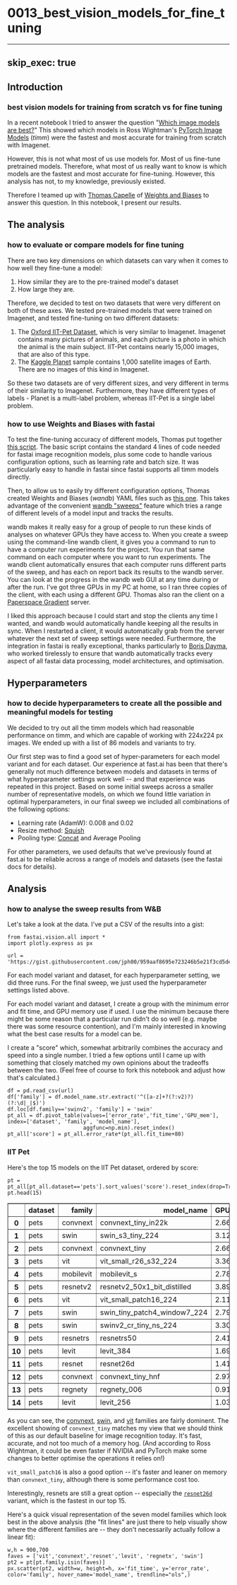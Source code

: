 # 0013_best_vision_models_for_fine_tuning
---
skip_exec: true
---
## Introduction

### best vision models for training from scratch vs for fine tuning

In a recent notebook I tried to answer the question "[Which image models are best?](https://www.kaggle.com/code/jhoward/which-image-models-are-best)" This showed which models in Ross Wightman's [PyTorch Image Models](https://timm.fast.ai/) (*timm*) were the fastest and most accurate for training from scratch with Imagenet.

However, this is not what most of us use models for. Most of us fine-tune pretrained models. Therefore, what most of us really want to know is which models are the fastest and most accurate for fine-tuning. However, this analysis has not, to my knowledge, previously existed.

Therefore I teamed up with [Thomas Capelle](https://tcapelle.github.io/about/) of [Weights and Biases](https://wandb.ai/) to answer this question. In this notebook, I present our results.

## The analysis

### how to evaluate or compare models for fine tuning

There are two key dimensions on which datasets can vary when it comes to how well they fine-tune a model:

1. How similar they are to the pre-trained model's dataset
2. How large they are.

Therefore, we decided to test on two datasets that were very different on both of these axes. We tested pre-trained models that were trained on Imagenet, and tested fine-tuning on two different datasets:

1. The [Oxford IIT-Pet Dataset](https://www.robots.ox.ac.uk/~vgg/data/pets/), which is very similar to Imagenet. Imagenet contains many pictures of animals, and each picture is a photo in which the animal is the main subject. IIT-Pet contains nearly 15,000 images, that are also of this type.
2. The [Kaggle Planet](https://www.kaggle.com/c/planet-understanding-the-amazon-from-space/data) sample contains 1,000 satellite images of Earth. There are no images of this kind in Imagenet.

So these two datasets are of very different sizes, and very different in terms of their similarity to Imagenet. Furthermore, they have different types of labels - Planet is a multi-label problem, whereas IIT-Pet is a single label problem.

### how to use Weights and Biases with fastai

To test the fine-tuning accuracy of different models, Thomas put together [this script](https://github.com/tcapelle/fastai_timm/blob/main/fine_tune.py). The basic script contains the standard 4 lines of code needed for fastai image recognition models, plus some code to handle various configuration options, such as learning rate and batch size. It was particularly easy to handle in fastai since fastai supports all timm models directly.

Then, to allow us to easily try different configuration options, Thomas created Weights and Biases (*wandb*) YAML files such as [this one](https://github.com/tcapelle/fastai_timm/blob/main/sweep_planets_lr.yaml). This takes advantage of the convenient [wandb "sweeps"](https://wandb.ai/site/sweeps) feature which tries a range of different levels of a model input and tracks the results.

wandb makes it really easy for a group of people to run these kinds of analyses on whatever GPUs they have access to. When you create a sweep using the command-line wandb client, it gives you a command to run to have a computer run experiments for the project. You run that same command on each computer where you want to run experiments. The wandb client automatically ensures that each computer runs different parts of the sweep, and has each on report back its results to the wandb server. You can look at the progress in the wandb web GUI at any time during or after the run. I've got three GPUs in my PC at home, so I ran three copies of the client, with each using a different GPU. Thomas also ran the client on a [Paperspace Gradient](https://gradient.run/notebooks) server.

I liked this approach because I could start and stop the clients any time I wanted, and wandb would automatically handle keeping all the results in sync. When I restarted a client, it would automatically grab from the server whatever the next set of sweep settings were needed. Furthermore, the integration in fastai is really exceptional, thanks particularly to [Boris Dayma](https://github.com/borisdayma), who worked tirelessly to ensure that wandb automatically tracks every aspect of all fastai data processing, model architectures, and optimisation.

## Hyperparameters

### how to decide hyperparameters to create all the possible and meaningful models for testing

We decided to try out all the timm models which had reasonable performance on timm, and which are capable of working with 224x224 px images. We ended up with a list of 86 models and variants to try.

Our first step was to find a good set of hyper-parameters for each model variant and for each dataset. Our experience at fast.ai has been that there's generally not much difference between models and datasets in terms of what hyperparameter settings work well -- and that experience was repeated in this project. Based on some initial sweeps across a smaller number of representative models, on which we found little variation in optimal hyperparameters, in our final sweep we included all combinations of the following options:

- Learning rate (AdamW): 0.008 and 0.02
- Resize method: [Squish](https://docs.fast.ai/vision.augment.html#Resize)
- Pooling type: [Concat](https://docs.fast.ai/layers.html#AdaptiveConcatPool2d) and Average Pooling

For other parameters, we used defaults that we've previously found at fast.ai to be reliable across a range of models and datasets (see the fastai docs for details).

## Analysis

### how to analyse the sweep results from W&B

Let's take a look at the data. I've put a CSV of the results into a gist:


```
from fastai.vision.all import *
import plotly.express as px

url = 'https://gist.githubusercontent.com/jph00/959aaf8695e723246b5e21f3cd5deb02/raw/sweep.csv'
```

For each model variant and dataset, for each hyperparameter setting, we did three runs. For the final sweep, we just used the hyperparameter settings listed above.

For each model variant and dataset, I create a group with the minimum error and fit time, and GPU memory use if used. I use the minimum because there might be some reason that a particular run didn't do so well (e.g. maybe there was some resource contention), and I'm mainly interested in knowing what the best case results for a model can be.

I create a "score" which, somewhat arbitrarily combines the accuracy and speed into a single number. I tried a few options until I came up with something that closely matched my own opinions about the tradeoffs between the two. (Feel free of course to fork this notebook and adjust how that's calculated.)


```
df = pd.read_csv(url)
df['family'] = df.model_name.str.extract('^([a-z]+?(?:v2)?)(?:\d|_|$)')
df.loc[df.family=='swinv2', 'family'] = 'swin'
pt_all = df.pivot_table(values=['error_rate','fit_time','GPU_mem'], index=['dataset', 'family', 'model_name'],
                        aggfunc=np.min).reset_index()
pt_all['score'] = pt_all.error_rate*(pt_all.fit_time+80)
```

### IIT Pet

Here's the top 15 models on the IIT Pet dataset, ordered by score:


```
pt = pt_all[pt_all.dataset=='pets'].sort_values('score').reset_index(drop=True)
pt.head(15)
```




<div>
<style scoped>
    .dataframe tbody tr th:only-of-type {
        vertical-align: middle;
    }

    .dataframe tbody tr th {
        vertical-align: top;
    }

    .dataframe thead th {
        text-align: right;
    }
</style>
<table border="1" class="dataframe">
  <thead>
    <tr style="text-align: right;">
      <th></th>
      <th>dataset</th>
      <th>family</th>
      <th>model_name</th>
      <th>GPU_mem</th>
      <th>error_rate</th>
      <th>fit_time</th>
      <th>score</th>
    </tr>
  </thead>
  <tbody>
    <tr>
      <th>0</th>
      <td>pets</td>
      <td>convnext</td>
      <td>convnext_tiny_in22k</td>
      <td>2.660156</td>
      <td>0.044655</td>
      <td>94.557838</td>
      <td>7.794874</td>
    </tr>
    <tr>
      <th>1</th>
      <td>pets</td>
      <td>swin</td>
      <td>swin_s3_tiny_224</td>
      <td>3.126953</td>
      <td>0.041949</td>
      <td>112.282200</td>
      <td>8.065961</td>
    </tr>
    <tr>
      <th>2</th>
      <td>pets</td>
      <td>convnext</td>
      <td>convnext_tiny</td>
      <td>2.660156</td>
      <td>0.047361</td>
      <td>92.761599</td>
      <td>8.182216</td>
    </tr>
    <tr>
      <th>3</th>
      <td>pets</td>
      <td>vit</td>
      <td>vit_small_r26_s32_224</td>
      <td>3.367188</td>
      <td>0.045332</td>
      <td>103.240067</td>
      <td>8.306554</td>
    </tr>
    <tr>
      <th>4</th>
      <td>pets</td>
      <td>mobilevit</td>
      <td>mobilevit_s</td>
      <td>2.781250</td>
      <td>0.046685</td>
      <td>100.770686</td>
      <td>8.439222</td>
    </tr>
    <tr>
      <th>5</th>
      <td>pets</td>
      <td>resnetv2</td>
      <td>resnetv2_50x1_bit_distilled</td>
      <td>3.892578</td>
      <td>0.047361</td>
      <td>105.952172</td>
      <td>8.806939</td>
    </tr>
    <tr>
      <th>6</th>
      <td>pets</td>
      <td>vit</td>
      <td>vit_small_patch16_224</td>
      <td>2.111328</td>
      <td>0.054804</td>
      <td>80.739517</td>
      <td>8.809135</td>
    </tr>
    <tr>
      <th>7</th>
      <td>pets</td>
      <td>swin</td>
      <td>swin_tiny_patch4_window7_224</td>
      <td>2.796875</td>
      <td>0.048038</td>
      <td>105.797015</td>
      <td>8.925296</td>
    </tr>
    <tr>
      <th>8</th>
      <td>pets</td>
      <td>swin</td>
      <td>swinv2_cr_tiny_ns_224</td>
      <td>3.302734</td>
      <td>0.042625</td>
      <td>129.435368</td>
      <td>8.927222</td>
    </tr>
    <tr>
      <th>9</th>
      <td>pets</td>
      <td>resnetrs</td>
      <td>resnetrs50</td>
      <td>2.419922</td>
      <td>0.047361</td>
      <td>109.549398</td>
      <td>8.977309</td>
    </tr>
    <tr>
      <th>10</th>
      <td>pets</td>
      <td>levit</td>
      <td>levit_384</td>
      <td>1.699219</td>
      <td>0.054127</td>
      <td>86.199098</td>
      <td>8.995895</td>
    </tr>
    <tr>
      <th>11</th>
      <td>pets</td>
      <td>resnet</td>
      <td>resnet26d</td>
      <td>1.412109</td>
      <td>0.060216</td>
      <td>69.395598</td>
      <td>8.996078</td>
    </tr>
    <tr>
      <th>12</th>
      <td>pets</td>
      <td>convnext</td>
      <td>convnext_tiny_hnf</td>
      <td>2.970703</td>
      <td>0.049391</td>
      <td>103.014163</td>
      <td>9.039269</td>
    </tr>
    <tr>
      <th>13</th>
      <td>pets</td>
      <td>regnety</td>
      <td>regnety_006</td>
      <td>0.914062</td>
      <td>0.052097</td>
      <td>93.912189</td>
      <td>9.060380</td>
    </tr>
    <tr>
      <th>14</th>
      <td>pets</td>
      <td>levit</td>
      <td>levit_256</td>
      <td>1.031250</td>
      <td>0.056157</td>
      <td>82.682410</td>
      <td>9.135755</td>
    </tr>
  </tbody>
</table>
</div>



As you can see, the [convnext](https://arxiv.org/abs/2201.03545), [swin](https://arxiv.org/abs/2103.14030), and [vit](https://arxiv.org/abs/2010.11929) families are fairly dominent. The excellent showing of `convnext_tiny` matches my view that we should think of this as our default baseline for image recognition today. It's fast, accurate, and not too much of a memory hog. (And according to Ross Wightman, it could be even faster if NVIDIA and PyTorch make some changes to better optimise the operations it relies on!)

`vit_small_patch16` is also a good option -- it's faster and leaner on memory than `convnext_tiny`, although there is some performance cost too.

Interestingly, resnets are still a great option -- especially the [`resnet26d`](https://arxiv.org/abs/1812.01187) variant, which is the fastest in our top 15.

Here's a quick visual representation of the seven model families which look best in the above analysis (the "fit lines" are just there to help visually show where the different families are -- they don't necessarily actually follow a linear fit):


```
w,h = 900,700
faves = ['vit','convnext','resnet','levit', 'regnetx', 'swin']
pt2 = pt[pt.family.isin(faves)]
px.scatter(pt2, width=w, height=h, x='fit_time', y='error_rate', color='family', hover_name='model_name', trendline="ols",)
```


<script type="text/javascript">
window.PlotlyConfig = {MathJaxConfig: 'local'};
if (window.MathJax && window.MathJax.Hub && window.MathJax.Hub.Config) {window.MathJax.Hub.Config({SVG: {font: "STIX-Web"}});}
if (typeof require !== 'undefined') {
require.undef("plotly");
requirejs.config({
    paths: {
        'plotly': ['https://cdn.plot.ly/plotly-2.12.1.min']
    }
});
require(['plotly'], function(Plotly) {
    window._Plotly = Plotly;
});
}
</script>




<div>                            <div id="e9abb41c-7f0b-4782-b53f-bc1deb85b090" class="plotly-graph-div" style="height:700px; width:900px;"></div>            <script type="text/javascript">                require(["plotly"], function(Plotly) {                    window.PLOTLYENV=window.PLOTLYENV || {};                                    if (document.getElementById("e9abb41c-7f0b-4782-b53f-bc1deb85b090")) {                    Plotly.newPlot(                        "e9abb41c-7f0b-4782-b53f-bc1deb85b090",                        [{"hovertemplate":"<b>%{hovertext}</b><br><br>family=convnext<br>fit_time=%{x}<br>error_rate=%{y}<extra></extra>","hovertext":["convnext_tiny_in22k","convnext_tiny","convnext_tiny_hnf","convnext_small","convnext_small_in22k","convnext_base_in22k","convnext_base","convnext_large_in22k"],"legendgroup":"convnext","marker":{"color":"#636efa","symbol":"circle"},"mode":"markers","name":"convnext","orientation":"v","showlegend":true,"x":[94.55783775995953,92.76159947301494,103.01416272699134,140.69350739900256,141.08317097002873,178.8063996139681,177.59854573803025,286.3457520679804],"xaxis":"x","y":[0.0446549654006958,0.0473613142967224,0.0493910908699035,0.0453315377235411,0.0480378866195679,0.0412719845771789,0.0419485569000244,0.0392422080039978],"yaxis":"y","type":"scatter"},{"hovertemplate":"<b>OLS trendline</b><br>error_rate = -4.58499e-05 * fit_time + 0.0516176<br>R<sup>2</sup>=0.676602<br><br>family=convnext<br>fit_time=%{x}<br>error_rate=%{y} <b>(trend)</b><extra></extra>","legendgroup":"convnext","marker":{"color":"#636efa","symbol":"circle"},"mode":"lines","name":"convnext","showlegend":false,"x":[92.76159947301494,94.55783775995953,103.01416272699134,140.69350739900256,141.08317097002873,177.59854573803025,178.8063996139681,286.3457520679804],"xaxis":"x","y":[0.047364491670095224,0.04728213426653234,0.0468944123406439,0.04516681694436925,0.04514895089608044,0.043474723440917115,0.04341934342267087,0.03848867141032261],"yaxis":"y","type":"scatter"},{"hovertemplate":"<b>%{hovertext}</b><br><br>family=swin<br>fit_time=%{x}<br>error_rate=%{y}<extra></extra>","hovertext":["swin_s3_tiny_224","swin_tiny_patch4_window7_224","swinv2_cr_tiny_ns_224","swin_small_patch4_window7_224","swin_s3_small_224","swin_base_patch4_window7_224","swinv2_cr_small_ns_224","swinv2_cr_small_224","swin_base_patch4_window7_224_in22k","swin_s3_base_224","swin_large_patch4_window7_224","swin_large_patch4_window7_224_in22k"],"legendgroup":"swin","marker":{"color":"#EF553B","symbol":"circle"},"mode":"markers","name":"swin","orientation":"v","showlegend":true,"x":[112.28219997999258,105.7970150890178,129.43536768300692,162.27144744596444,197.57776981400093,201.50697606999893,201.5679091179627,200.8026947770268,201.5516522770049,248.17078953096643,321.7958480840316,321.60895527602406],"xaxis":"x","y":[0.0419485569000244,0.0480378866195679,0.0426251888275146,0.0392422080039978,0.0378890633583067,0.0405954122543336,0.0412719845771789,0.0433017611503599,0.0453315377235411,0.0405954122543336,0.0372124314308167,0.0446549654006958],"yaxis":"y","type":"scatter"},{"hovertemplate":"<b>OLS trendline</b><br>error_rate = -1.49081e-05 * fit_time + 0.0448793<br>R<sup>2</sup>=0.112560<br><br>family=swin<br>fit_time=%{x}<br>error_rate=%{y} <b>(trend)</b><extra></extra>","legendgroup":"swin","marker":{"color":"#EF553B","symbol":"circle"},"mode":"lines","name":"swin","showlegend":false,"x":[105.7970150890178,112.28219997999258,129.43536768300692,162.27144744596444,197.57776981400093,200.8026947770268,201.50697606999893,201.5516522770049,201.5679091179627,248.17078953096643,321.60895527602406,321.7958480840316],"xaxis":"x","y":[0.043302018321227195,0.043205336346500756,0.04294961470490975,0.04246009018292185,0.041933738964837,0.04188566136658628,0.04187516185002474,0.04187449581135518,0.041874253452268584,0.04117949168648768,0.04008466601784702,0.04008187979570469],"yaxis":"y","type":"scatter"},{"hovertemplate":"<b>%{hovertext}</b><br><br>family=vit<br>fit_time=%{x}<br>error_rate=%{y}<extra></extra>","hovertext":["vit_small_r26_s32_224","vit_small_patch16_224","vit_base_patch32_224","vit_tiny_patch16_224","vit_small_patch32_224","vit_base_patch16_224_miil","vit_base_patch16_224_sam","vit_base_patch32_224_sam","vit_tiny_r_s16_p8_224","vit_base_patch16_224"],"legendgroup":"vit","marker":{"color":"#00cc96","symbol":"circle"},"mode":"markers","name":"vit","orientation":"v","showlegend":true,"x":[103.24006690399256,80.73951682000188,72.87590981600806,65.67020213900832,68.4788694360177,147.4005719649722,150.23862834600732,72.32148186000995,68.8997921749833,150.4993650689721],"xaxis":"x","y":[0.0453315377235411,0.0548037886619567,0.0608931183815002,0.0642760396003724,0.065629243850708,0.0446549654006958,0.0460081100463868,0.0771312713623048,0.0791610479354858,0.0541272163391112],"yaxis":"y","type":"scatter"},{"hovertemplate":"<b>OLS trendline</b><br>error_rate = -0.000252624 * fit_time + 0.083968<br>R<sup>2</sup>=0.555792<br><br>family=vit<br>fit_time=%{x}<br>error_rate=%{y} <b>(trend)</b><extra></extra>","legendgroup":"vit","marker":{"color":"#00cc96","symbol":"circle"},"mode":"lines","name":"vit","showlegend":false,"x":[65.67020213900832,68.4788694360177,68.8997921749833,72.32148186000995,72.87590981600806,80.73951682000188,103.24006690399256,147.4005719649722,150.23862834600732,150.4993650689721],"xaxis":"x","y":[0.0673781154752632,0.06666857931917934,0.06656224422476216,0.06569784403431927,0.06555778234700473,0.06357124820232019,0.05788707413394033,0.04673108031258135,0.046014119774929516,0.045948251477762624],"yaxis":"y","type":"scatter"},{"hovertemplate":"<b>%{hovertext}</b><br><br>family=levit<br>fit_time=%{x}<br>error_rate=%{y}<extra></extra>","hovertext":["levit_384","levit_256","levit_192","levit_128","levit_128s"],"legendgroup":"levit","marker":{"color":"#ab63fa","symbol":"circle"},"mode":"markers","name":"levit","orientation":"v","showlegend":true,"x":[86.19909829896642,82.68240976100788,82.3857870750362,82.81964537699241,71.38045354594942],"xaxis":"x","y":[0.0541272163391112,0.0561569929122923,0.0608931183815002,0.07780784368515,0.0926928520202635],"yaxis":"y","type":"scatter"},{"hovertemplate":"<b>OLS trendline</b><br>error_rate = -0.0025218 * fit_time + 0.272838<br>R<sup>2</sup>=0.745347<br><br>family=levit<br>fit_time=%{x}<br>error_rate=%{y} <b>(trend)</b><extra></extra>","legendgroup":"levit","marker":{"color":"#ab63fa","symbol":"circle"},"mode":"lines","name":"levit","showlegend":false,"x":[71.38045354594942,82.3857870750362,82.68240976100788,82.81964537699241,86.19909829896642],"xaxis":"x","y":[0.09282995574023578,0.06507665584038097,0.0643286314084894,0.0639825500110203,0.05546023033819089],"yaxis":"y","type":"scatter"},{"hovertemplate":"<b>%{hovertext}</b><br><br>family=resnet<br>fit_time=%{x}<br>error_rate=%{y}<extra></extra>","hovertext":["resnet26d","resnet50_gn","resnet50d","resnet26","resnet34","resnet18","resnet34d","resnet18d","resnet50","resnet101","resnet152"],"legendgroup":"resnet","marker":{"color":"#FFA15A","symbol":"circle"},"mode":"markers","name":"resnet","orientation":"v","showlegend":true,"x":[69.39559792500222,111.03789425600552,92.989515033958,64.3980961269699,66.93234487896552,53.40542413300136,71.63126915198518,53.41355074098101,86.83967336296337,129.06840408500284,178.05023195099784],"xaxis":"x","y":[0.06021648645401,0.0493910908699035,0.0554803609848022,0.0676590204238891,0.0703653693199157,0.0784844160079956,0.0703653693199157,0.0859269499778747,0.0723951458930968,0.0629228949546814,0.0527740120887756],"yaxis":"y","type":"scatter"},{"hovertemplate":"<b>OLS trendline</b><br>error_rate = -0.000207342 * fit_time + 0.0844171<br>R<sup>2</sup>=0.497991<br><br>family=resnet<br>fit_time=%{x}<br>error_rate=%{y} <b>(trend)</b><extra></extra>","legendgroup":"resnet","marker":{"color":"#FFA15A","symbol":"circle"},"mode":"lines","name":"resnet","showlegend":false,"x":[53.40542413300136,53.41355074098101,64.3980961269699,66.93234487896552,69.39559792500222,71.63126915198518,86.83967336296337,92.989515033958,111.03789425600552,129.06840408500284,178.05023195099784],"xaxis":"x","y":[0.07334389821553083,0.0733422132262461,0.0710646527336547,0.07053919586374122,0.07002845940412729,0.06956491027377415,0.06641156533603405,0.06513644325010637,0.061394251468198394,0.057655764766674514,0.04749976175677307],"yaxis":"y","type":"scatter"},{"hovertemplate":"<b>%{hovertext}</b><br><br>family=regnetx<br>fit_time=%{x}<br>error_rate=%{y}<extra></extra>","hovertext":["regnetx_032","regnetx_016","regnetx_080","regnetx_040","regnetx_006","regnetx_064","regnetx_008","regnetx_120","regnetx_004","regnetx_002","regnetx_160"],"legendgroup":"regnetx","marker":{"color":"#19d3f3","symbol":"circle"},"mode":"markers","name":"regnetx","orientation":"v","showlegend":true,"x":[123.79527464497367,88.65808749297867,130.6214182979893,127.91163991601206,78.59255497000413,150.43287114502164,81.93718523101415,194.2259087840212,90.86267638701248,69.06612294499064,217.3980512759881],"xaxis":"x","y":[0.0473613142967224,0.0595399141311645,0.0514208674430848,0.0541272163391112,0.0710419416427612,0.0493910908699035,0.0703653693199157,0.0439783334732055,0.0764546394348144,0.0926928520202635,0.0487144589424132],"yaxis":"y","type":"scatter"},{"hovertemplate":"<b>OLS trendline</b><br>error_rate = -0.000245533 * fit_time + 0.0906744<br>R<sup>2</sup>=0.610272<br><br>family=regnetx<br>fit_time=%{x}<br>error_rate=%{y} <b>(trend)</b><extra></extra>","legendgroup":"regnetx","marker":{"color":"#19d3f3","symbol":"circle"},"mode":"lines","name":"regnetx","showlegend":false,"x":[69.06612294499064,78.59255497000413,81.93718523101415,88.65808749297867,90.86267638701248,123.79527464497367,127.91163991601206,130.6214182979893,150.43287114502164,194.2259087840212,217.3980512759881],"xaxis":"x","y":[0.07371631286388115,0.0713772558303137,0.07055603746480638,0.06890583163050346,0.06836453147267157,0.06027847938237425,0.059267774313081376,0.05860243327384125,0.053738060337009695,0.04298540788099835,0.037295873463878956],"yaxis":"y","type":"scatter"}],                        {"template":{"data":{"histogram2dcontour":[{"type":"histogram2dcontour","colorbar":{"outlinewidth":0,"ticks":""},"colorscale":[[0.0,"#0d0887"],[0.1111111111111111,"#46039f"],[0.2222222222222222,"#7201a8"],[0.3333333333333333,"#9c179e"],[0.4444444444444444,"#bd3786"],[0.5555555555555556,"#d8576b"],[0.6666666666666666,"#ed7953"],[0.7777777777777778,"#fb9f3a"],[0.8888888888888888,"#fdca26"],[1.0,"#f0f921"]]}],"choropleth":[{"type":"choropleth","colorbar":{"outlinewidth":0,"ticks":""}}],"histogram2d":[{"type":"histogram2d","colorbar":{"outlinewidth":0,"ticks":""},"colorscale":[[0.0,"#0d0887"],[0.1111111111111111,"#46039f"],[0.2222222222222222,"#7201a8"],[0.3333333333333333,"#9c179e"],[0.4444444444444444,"#bd3786"],[0.5555555555555556,"#d8576b"],[0.6666666666666666,"#ed7953"],[0.7777777777777778,"#fb9f3a"],[0.8888888888888888,"#fdca26"],[1.0,"#f0f921"]]}],"heatmap":[{"type":"heatmap","colorbar":{"outlinewidth":0,"ticks":""},"colorscale":[[0.0,"#0d0887"],[0.1111111111111111,"#46039f"],[0.2222222222222222,"#7201a8"],[0.3333333333333333,"#9c179e"],[0.4444444444444444,"#bd3786"],[0.5555555555555556,"#d8576b"],[0.6666666666666666,"#ed7953"],[0.7777777777777778,"#fb9f3a"],[0.8888888888888888,"#fdca26"],[1.0,"#f0f921"]]}],"heatmapgl":[{"type":"heatmapgl","colorbar":{"outlinewidth":0,"ticks":""},"colorscale":[[0.0,"#0d0887"],[0.1111111111111111,"#46039f"],[0.2222222222222222,"#7201a8"],[0.3333333333333333,"#9c179e"],[0.4444444444444444,"#bd3786"],[0.5555555555555556,"#d8576b"],[0.6666666666666666,"#ed7953"],[0.7777777777777778,"#fb9f3a"],[0.8888888888888888,"#fdca26"],[1.0,"#f0f921"]]}],"contourcarpet":[{"type":"contourcarpet","colorbar":{"outlinewidth":0,"ticks":""}}],"contour":[{"type":"contour","colorbar":{"outlinewidth":0,"ticks":""},"colorscale":[[0.0,"#0d0887"],[0.1111111111111111,"#46039f"],[0.2222222222222222,"#7201a8"],[0.3333333333333333,"#9c179e"],[0.4444444444444444,"#bd3786"],[0.5555555555555556,"#d8576b"],[0.6666666666666666,"#ed7953"],[0.7777777777777778,"#fb9f3a"],[0.8888888888888888,"#fdca26"],[1.0,"#f0f921"]]}],"surface":[{"type":"surface","colorbar":{"outlinewidth":0,"ticks":""},"colorscale":[[0.0,"#0d0887"],[0.1111111111111111,"#46039f"],[0.2222222222222222,"#7201a8"],[0.3333333333333333,"#9c179e"],[0.4444444444444444,"#bd3786"],[0.5555555555555556,"#d8576b"],[0.6666666666666666,"#ed7953"],[0.7777777777777778,"#fb9f3a"],[0.8888888888888888,"#fdca26"],[1.0,"#f0f921"]]}],"mesh3d":[{"type":"mesh3d","colorbar":{"outlinewidth":0,"ticks":""}}],"scatter":[{"fillpattern":{"fillmode":"overlay","size":10,"solidity":0.2},"type":"scatter"}],"parcoords":[{"type":"parcoords","line":{"colorbar":{"outlinewidth":0,"ticks":""}}}],"scatterpolargl":[{"type":"scatterpolargl","marker":{"colorbar":{"outlinewidth":0,"ticks":""}}}],"bar":[{"error_x":{"color":"#2a3f5f"},"error_y":{"color":"#2a3f5f"},"marker":{"line":{"color":"#E5ECF6","width":0.5},"pattern":{"fillmode":"overlay","size":10,"solidity":0.2}},"type":"bar"}],"scattergeo":[{"type":"scattergeo","marker":{"colorbar":{"outlinewidth":0,"ticks":""}}}],"scatterpolar":[{"type":"scatterpolar","marker":{"colorbar":{"outlinewidth":0,"ticks":""}}}],"histogram":[{"marker":{"pattern":{"fillmode":"overlay","size":10,"solidity":0.2}},"type":"histogram"}],"scattergl":[{"type":"scattergl","marker":{"colorbar":{"outlinewidth":0,"ticks":""}}}],"scatter3d":[{"type":"scatter3d","line":{"colorbar":{"outlinewidth":0,"ticks":""}},"marker":{"colorbar":{"outlinewidth":0,"ticks":""}}}],"scattermapbox":[{"type":"scattermapbox","marker":{"colorbar":{"outlinewidth":0,"ticks":""}}}],"scatterternary":[{"type":"scatterternary","marker":{"colorbar":{"outlinewidth":0,"ticks":""}}}],"scattercarpet":[{"type":"scattercarpet","marker":{"colorbar":{"outlinewidth":0,"ticks":""}}}],"carpet":[{"aaxis":{"endlinecolor":"#2a3f5f","gridcolor":"white","linecolor":"white","minorgridcolor":"white","startlinecolor":"#2a3f5f"},"baxis":{"endlinecolor":"#2a3f5f","gridcolor":"white","linecolor":"white","minorgridcolor":"white","startlinecolor":"#2a3f5f"},"type":"carpet"}],"table":[{"cells":{"fill":{"color":"#EBF0F8"},"line":{"color":"white"}},"header":{"fill":{"color":"#C8D4E3"},"line":{"color":"white"}},"type":"table"}],"barpolar":[{"marker":{"line":{"color":"#E5ECF6","width":0.5},"pattern":{"fillmode":"overlay","size":10,"solidity":0.2}},"type":"barpolar"}],"pie":[{"automargin":true,"type":"pie"}]},"layout":{"autotypenumbers":"strict","colorway":["#636efa","#EF553B","#00cc96","#ab63fa","#FFA15A","#19d3f3","#FF6692","#B6E880","#FF97FF","#FECB52"],"font":{"color":"#2a3f5f"},"hovermode":"closest","hoverlabel":{"align":"left"},"paper_bgcolor":"white","plot_bgcolor":"#E5ECF6","polar":{"bgcolor":"#E5ECF6","angularaxis":{"gridcolor":"white","linecolor":"white","ticks":""},"radialaxis":{"gridcolor":"white","linecolor":"white","ticks":""}},"ternary":{"bgcolor":"#E5ECF6","aaxis":{"gridcolor":"white","linecolor":"white","ticks":""},"baxis":{"gridcolor":"white","linecolor":"white","ticks":""},"caxis":{"gridcolor":"white","linecolor":"white","ticks":""}},"coloraxis":{"colorbar":{"outlinewidth":0,"ticks":""}},"colorscale":{"sequential":[[0.0,"#0d0887"],[0.1111111111111111,"#46039f"],[0.2222222222222222,"#7201a8"],[0.3333333333333333,"#9c179e"],[0.4444444444444444,"#bd3786"],[0.5555555555555556,"#d8576b"],[0.6666666666666666,"#ed7953"],[0.7777777777777778,"#fb9f3a"],[0.8888888888888888,"#fdca26"],[1.0,"#f0f921"]],"sequentialminus":[[0.0,"#0d0887"],[0.1111111111111111,"#46039f"],[0.2222222222222222,"#7201a8"],[0.3333333333333333,"#9c179e"],[0.4444444444444444,"#bd3786"],[0.5555555555555556,"#d8576b"],[0.6666666666666666,"#ed7953"],[0.7777777777777778,"#fb9f3a"],[0.8888888888888888,"#fdca26"],[1.0,"#f0f921"]],"diverging":[[0,"#8e0152"],[0.1,"#c51b7d"],[0.2,"#de77ae"],[0.3,"#f1b6da"],[0.4,"#fde0ef"],[0.5,"#f7f7f7"],[0.6,"#e6f5d0"],[0.7,"#b8e186"],[0.8,"#7fbc41"],[0.9,"#4d9221"],[1,"#276419"]]},"xaxis":{"gridcolor":"white","linecolor":"white","ticks":"","title":{"standoff":15},"zerolinecolor":"white","automargin":true,"zerolinewidth":2},"yaxis":{"gridcolor":"white","linecolor":"white","ticks":"","title":{"standoff":15},"zerolinecolor":"white","automargin":true,"zerolinewidth":2},"scene":{"xaxis":{"backgroundcolor":"#E5ECF6","gridcolor":"white","linecolor":"white","showbackground":true,"ticks":"","zerolinecolor":"white","gridwidth":2},"yaxis":{"backgroundcolor":"#E5ECF6","gridcolor":"white","linecolor":"white","showbackground":true,"ticks":"","zerolinecolor":"white","gridwidth":2},"zaxis":{"backgroundcolor":"#E5ECF6","gridcolor":"white","linecolor":"white","showbackground":true,"ticks":"","zerolinecolor":"white","gridwidth":2}},"shapedefaults":{"line":{"color":"#2a3f5f"}},"annotationdefaults":{"arrowcolor":"#2a3f5f","arrowhead":0,"arrowwidth":1},"geo":{"bgcolor":"white","landcolor":"#E5ECF6","subunitcolor":"white","showland":true,"showlakes":true,"lakecolor":"white"},"title":{"x":0.05},"mapbox":{"style":"light"}}},"xaxis":{"anchor":"y","domain":[0.0,1.0],"title":{"text":"fit_time"}},"yaxis":{"anchor":"x","domain":[0.0,1.0],"title":{"text":"error_rate"}},"legend":{"title":{"text":"family"},"tracegroupgap":0},"margin":{"t":60},"height":700,"width":900},                        {"responsive": true}                    ).then(function(){

var gd = document.getElementById('e9abb41c-7f0b-4782-b53f-bc1deb85b090');
var x = new MutationObserver(function (mutations, observer) {{
        var display = window.getComputedStyle(gd).display;
        if (!display || display === 'none') {{
            console.log([gd, 'removed!']);
            Plotly.purge(gd);
            observer.disconnect();
        }}
}});

// Listen for the removal of the full notebook cells
var notebookContainer = gd.closest('#notebook-container');
if (notebookContainer) {{
    x.observe(notebookContainer, {childList: true});
}}

// Listen for the clearing of the current output cell
var outputEl = gd.closest('.output');
if (outputEl) {{
    x.observe(outputEl, {childList: true});
}}

                        })                };                });            </script>        </div>


This chart shows that there's a big drop-off in performance towards the far left. It seems like there's a big compromise if we want the fastest possible model. It also seems that the best models in terms of accuracy, convnext and swin, aren't able to make great use of the larger capacity of larger models. So an ensemble of smaller models may be effective in some situations.

Note that `vit` doesn't include any larger/slower models, since they only work with larger images. We would recommend trying larger models on your dataset if you have larger images and the resources to handle them.

I particularly like using fast and small models, since I wanted to be able to iterate rapidly to try lots of ideas (see [this notebook](https://www.kaggle.com/code/jhoward/iterate-like-a-grandmaster) for more on this). Here's the top models (based on accuracy) that are smaller and faster than the median model:


```
pt.query("(GPU_mem<2.7) & (fit_time<110)").sort_values("error_rate").head(15).reset_index(drop=True)
```




<div>
<style scoped>
    .dataframe tbody tr th:only-of-type {
        vertical-align: middle;
    }

    .dataframe tbody tr th {
        vertical-align: top;
    }

    .dataframe thead th {
        text-align: right;
    }
</style>
<table border="1" class="dataframe">
  <thead>
    <tr style="text-align: right;">
      <th></th>
      <th>dataset</th>
      <th>family</th>
      <th>model_name</th>
      <th>GPU_mem</th>
      <th>error_rate</th>
      <th>fit_time</th>
      <th>score</th>
    </tr>
  </thead>
  <tbody>
    <tr>
      <th>0</th>
      <td>pets</td>
      <td>convnext</td>
      <td>convnext_tiny_in22k</td>
      <td>2.660156</td>
      <td>0.044655</td>
      <td>94.557838</td>
      <td>7.794874</td>
    </tr>
    <tr>
      <th>1</th>
      <td>pets</td>
      <td>convnext</td>
      <td>convnext_tiny</td>
      <td>2.660156</td>
      <td>0.047361</td>
      <td>92.761599</td>
      <td>8.182216</td>
    </tr>
    <tr>
      <th>2</th>
      <td>pets</td>
      <td>resnetrs</td>
      <td>resnetrs50</td>
      <td>2.419922</td>
      <td>0.047361</td>
      <td>109.549398</td>
      <td>8.977309</td>
    </tr>
    <tr>
      <th>3</th>
      <td>pets</td>
      <td>regnety</td>
      <td>regnety_006</td>
      <td>0.914062</td>
      <td>0.052097</td>
      <td>93.912189</td>
      <td>9.060380</td>
    </tr>
    <tr>
      <th>4</th>
      <td>pets</td>
      <td>levit</td>
      <td>levit_384</td>
      <td>1.699219</td>
      <td>0.054127</td>
      <td>86.199098</td>
      <td>8.995895</td>
    </tr>
    <tr>
      <th>5</th>
      <td>pets</td>
      <td>vit</td>
      <td>vit_small_patch16_224</td>
      <td>2.111328</td>
      <td>0.054804</td>
      <td>80.739517</td>
      <td>8.809135</td>
    </tr>
    <tr>
      <th>6</th>
      <td>pets</td>
      <td>resnet</td>
      <td>resnet50d</td>
      <td>2.037109</td>
      <td>0.055480</td>
      <td>92.989515</td>
      <td>9.597521</td>
    </tr>
    <tr>
      <th>7</th>
      <td>pets</td>
      <td>levit</td>
      <td>levit_256</td>
      <td>1.031250</td>
      <td>0.056157</td>
      <td>82.682410</td>
      <td>9.135755</td>
    </tr>
    <tr>
      <th>8</th>
      <td>pets</td>
      <td>regnetx</td>
      <td>regnetx_016</td>
      <td>1.369141</td>
      <td>0.059540</td>
      <td>88.658087</td>
      <td>10.041888</td>
    </tr>
    <tr>
      <th>9</th>
      <td>pets</td>
      <td>resnet</td>
      <td>resnet26d</td>
      <td>1.412109</td>
      <td>0.060216</td>
      <td>69.395598</td>
      <td>8.996078</td>
    </tr>
    <tr>
      <th>10</th>
      <td>pets</td>
      <td>levit</td>
      <td>levit_192</td>
      <td>0.781250</td>
      <td>0.060893</td>
      <td>82.385787</td>
      <td>9.888177</td>
    </tr>
    <tr>
      <th>11</th>
      <td>pets</td>
      <td>resnetblur</td>
      <td>resnetblur50</td>
      <td>2.195312</td>
      <td>0.061570</td>
      <td>96.008735</td>
      <td>10.836803</td>
    </tr>
    <tr>
      <th>12</th>
      <td>pets</td>
      <td>mobilevit</td>
      <td>mobilevit_xs</td>
      <td>2.349609</td>
      <td>0.062923</td>
      <td>98.758011</td>
      <td>11.247972</td>
    </tr>
    <tr>
      <th>13</th>
      <td>pets</td>
      <td>vit</td>
      <td>vit_tiny_patch16_224</td>
      <td>1.074219</td>
      <td>0.064276</td>
      <td>65.670202</td>
      <td>9.363104</td>
    </tr>
    <tr>
      <th>14</th>
      <td>pets</td>
      <td>regnety</td>
      <td>regnety_008</td>
      <td>1.044922</td>
      <td>0.064953</td>
      <td>94.741903</td>
      <td>11.349943</td>
    </tr>
  </tbody>
</table>
</div>



...and here's the top 15 models that are the very fastest and most memory efficient:


```
pt.query("(GPU_mem<1.6) & (fit_time<90)").sort_values("error_rate").head(15).reset_index(drop=True)
```




<div>
<style scoped>
    .dataframe tbody tr th:only-of-type {
        vertical-align: middle;
    }

    .dataframe tbody tr th {
        vertical-align: top;
    }

    .dataframe thead th {
        text-align: right;
    }
</style>
<table border="1" class="dataframe">
  <thead>
    <tr style="text-align: right;">
      <th></th>
      <th>dataset</th>
      <th>family</th>
      <th>model_name</th>
      <th>GPU_mem</th>
      <th>error_rate</th>
      <th>fit_time</th>
      <th>score</th>
    </tr>
  </thead>
  <tbody>
    <tr>
      <th>0</th>
      <td>pets</td>
      <td>levit</td>
      <td>levit_256</td>
      <td>1.031250</td>
      <td>0.056157</td>
      <td>82.682410</td>
      <td>9.135755</td>
    </tr>
    <tr>
      <th>1</th>
      <td>pets</td>
      <td>regnetx</td>
      <td>regnetx_016</td>
      <td>1.369141</td>
      <td>0.059540</td>
      <td>88.658087</td>
      <td>10.041888</td>
    </tr>
    <tr>
      <th>2</th>
      <td>pets</td>
      <td>resnet</td>
      <td>resnet26d</td>
      <td>1.412109</td>
      <td>0.060216</td>
      <td>69.395598</td>
      <td>8.996078</td>
    </tr>
    <tr>
      <th>3</th>
      <td>pets</td>
      <td>levit</td>
      <td>levit_192</td>
      <td>0.781250</td>
      <td>0.060893</td>
      <td>82.385787</td>
      <td>9.888177</td>
    </tr>
    <tr>
      <th>4</th>
      <td>pets</td>
      <td>vit</td>
      <td>vit_tiny_patch16_224</td>
      <td>1.074219</td>
      <td>0.064276</td>
      <td>65.670202</td>
      <td>9.363104</td>
    </tr>
    <tr>
      <th>5</th>
      <td>pets</td>
      <td>vit</td>
      <td>vit_small_patch32_224</td>
      <td>0.775391</td>
      <td>0.065629</td>
      <td>68.478869</td>
      <td>9.744556</td>
    </tr>
    <tr>
      <th>6</th>
      <td>pets</td>
      <td>efficientnet</td>
      <td>efficientnet_es_pruned</td>
      <td>1.507812</td>
      <td>0.066306</td>
      <td>69.601242</td>
      <td>9.919432</td>
    </tr>
    <tr>
      <th>7</th>
      <td>pets</td>
      <td>efficientnet</td>
      <td>efficientnet_es</td>
      <td>1.507812</td>
      <td>0.066306</td>
      <td>69.822634</td>
      <td>9.934112</td>
    </tr>
    <tr>
      <th>8</th>
      <td>pets</td>
      <td>resnet</td>
      <td>resnet26</td>
      <td>1.291016</td>
      <td>0.067659</td>
      <td>64.398096</td>
      <td>9.769834</td>
    </tr>
    <tr>
      <th>9</th>
      <td>pets</td>
      <td>resnet</td>
      <td>resnet34</td>
      <td>0.951172</td>
      <td>0.070365</td>
      <td>66.932345</td>
      <td>10.338949</td>
    </tr>
    <tr>
      <th>10</th>
      <td>pets</td>
      <td>resnet</td>
      <td>resnet34d</td>
      <td>1.056641</td>
      <td>0.070365</td>
      <td>71.631269</td>
      <td>10.669590</td>
    </tr>
    <tr>
      <th>11</th>
      <td>pets</td>
      <td>regnetx</td>
      <td>regnetx_008</td>
      <td>0.976562</td>
      <td>0.070365</td>
      <td>81.937185</td>
      <td>11.394770</td>
    </tr>
    <tr>
      <th>12</th>
      <td>pets</td>
      <td>regnetx</td>
      <td>regnetx_006</td>
      <td>0.730469</td>
      <td>0.071042</td>
      <td>78.592555</td>
      <td>11.266723</td>
    </tr>
    <tr>
      <th>13</th>
      <td>pets</td>
      <td>mobilevit</td>
      <td>mobilevit_xxs</td>
      <td>1.152344</td>
      <td>0.073072</td>
      <td>88.449456</td>
      <td>12.308891</td>
    </tr>
    <tr>
      <th>14</th>
      <td>pets</td>
      <td>levit</td>
      <td>levit_128</td>
      <td>0.650391</td>
      <td>0.077808</td>
      <td>82.819645</td>
      <td>12.668646</td>
    </tr>
  </tbody>
</table>
</div>



[ResNet-RS](https://arxiv.org/abs/2103.07579) performs well here, with lower memory use than convnext but nonetheless high accuracy. A version trained on the larger Imagenet-22k dataset (like `convnext_tiny_in22k` would presumably do even better, and may top the charts!)

[RegNet-y](https://arxiv.org/abs/2003.13678) is impressively miserly in terms of memory use, whilst still achieving high accuracy.

### Planet

Here's the top-15 for Planet:


```
pt = pt_all[pt_all.dataset=='planet'].sort_values('score').reset_index(drop=True)
pt.head(15)
```




<div>
<style scoped>
    .dataframe tbody tr th:only-of-type {
        vertical-align: middle;
    }

    .dataframe tbody tr th {
        vertical-align: top;
    }

    .dataframe thead th {
        text-align: right;
    }
</style>
<table border="1" class="dataframe">
  <thead>
    <tr style="text-align: right;">
      <th></th>
      <th>dataset</th>
      <th>family</th>
      <th>model_name</th>
      <th>GPU_mem</th>
      <th>error_rate</th>
      <th>fit_time</th>
      <th>score</th>
    </tr>
  </thead>
  <tbody>
    <tr>
      <th>0</th>
      <td>planet</td>
      <td>vit</td>
      <td>vit_small_patch16_224</td>
      <td>2.121094</td>
      <td>0.035000</td>
      <td>20.075387</td>
      <td>3.502641</td>
    </tr>
    <tr>
      <th>1</th>
      <td>planet</td>
      <td>swin</td>
      <td>swin_base_patch4_window7_224_in22k</td>
      <td>6.283203</td>
      <td>0.031177</td>
      <td>37.115593</td>
      <td>3.651255</td>
    </tr>
    <tr>
      <th>2</th>
      <td>planet</td>
      <td>vit</td>
      <td>vit_small_patch32_224</td>
      <td>0.775391</td>
      <td>0.038529</td>
      <td>17.817797</td>
      <td>3.768855</td>
    </tr>
    <tr>
      <th>3</th>
      <td>planet</td>
      <td>convnext</td>
      <td>convnext_tiny_in22k</td>
      <td>2.660156</td>
      <td>0.037647</td>
      <td>22.014424</td>
      <td>3.840538</td>
    </tr>
    <tr>
      <th>4</th>
      <td>planet</td>
      <td>vit</td>
      <td>vit_base_patch32_224</td>
      <td>2.755859</td>
      <td>0.038823</td>
      <td>19.060116</td>
      <td>3.845859</td>
    </tr>
    <tr>
      <th>5</th>
      <td>planet</td>
      <td>swin</td>
      <td>swinv2_cr_tiny_ns_224</td>
      <td>3.302734</td>
      <td>0.036176</td>
      <td>26.547731</td>
      <td>3.854518</td>
    </tr>
    <tr>
      <th>6</th>
      <td>planet</td>
      <td>vit</td>
      <td>vit_base_patch32_224_sam</td>
      <td>2.755859</td>
      <td>0.039412</td>
      <td>18.567447</td>
      <td>3.884713</td>
    </tr>
    <tr>
      <th>7</th>
      <td>planet</td>
      <td>swin</td>
      <td>swin_tiny_patch4_window7_224</td>
      <td>2.796875</td>
      <td>0.036765</td>
      <td>25.790094</td>
      <td>3.889339</td>
    </tr>
    <tr>
      <th>8</th>
      <td>planet</td>
      <td>vit</td>
      <td>vit_base_patch16_224_miil</td>
      <td>4.853516</td>
      <td>0.036471</td>
      <td>28.131062</td>
      <td>3.943604</td>
    </tr>
    <tr>
      <th>9</th>
      <td>planet</td>
      <td>vit</td>
      <td>vit_base_patch16_224</td>
      <td>4.853516</td>
      <td>0.036176</td>
      <td>29.274090</td>
      <td>3.953148</td>
    </tr>
    <tr>
      <th>10</th>
      <td>planet</td>
      <td>convnext</td>
      <td>convnext_small_in22k</td>
      <td>4.210938</td>
      <td>0.036471</td>
      <td>28.446879</td>
      <td>3.955122</td>
    </tr>
    <tr>
      <th>11</th>
      <td>planet</td>
      <td>vit</td>
      <td>vit_small_r26_s32_224</td>
      <td>3.367188</td>
      <td>0.038529</td>
      <td>23.008444</td>
      <td>3.968847</td>
    </tr>
    <tr>
      <th>12</th>
      <td>planet</td>
      <td>vit</td>
      <td>vit_tiny_patch16_224</td>
      <td>1.070312</td>
      <td>0.040588</td>
      <td>18.103888</td>
      <td>3.981860</td>
    </tr>
    <tr>
      <th>13</th>
      <td>planet</td>
      <td>swin</td>
      <td>swin_small_patch4_window7_224</td>
      <td>4.486328</td>
      <td>0.035588</td>
      <td>31.928643</td>
      <td>3.983339</td>
    </tr>
    <tr>
      <th>14</th>
      <td>planet</td>
      <td>swin</td>
      <td>swin_s3_tiny_224</td>
      <td>3.126953</td>
      <td>0.038235</td>
      <td>24.459997</td>
      <td>3.994054</td>
    </tr>
  </tbody>
</table>
</div>



Interestingly, the results look quite different: *vit* and *swin* take most of the top positions in terms of the combination of accuracy and speed. `vit_small_patch32` is a particular standout with its extremely low memory use and also the fastest in the top 15.

Because this dataset is so different to Imagenet, what we're testing here is more about how quickly and data-efficiently a model can learn new features that it hasn't seen before. We can see that the transformers-based architectures able to do that better than any other model. `convnext_tiny` still puts in a good performance, but it's a bit let down by it's relatively poor speed -- hopefully we'll see NVIDIA speed it up in the future, because in theory it's a light-weight architecture which should be able to do better.

The downside of vit and swin models, like most transformers-based models, is that they can only handle one input image size. Of course, we can always squish or crop or pad our input images to the required size, but this can have a significant impact on performance. For instance, recently in looking at the [Kaggle Paddy Disease](https://www.kaggle.com/competitions/paddy-disease-classification) competition I've found that the ability of convnext models to handle dynamically sized inputs to be very convenient.

Here's a chart of the seven top families, this time for the Planet dataset:


```
pt2 = pt[pt.family.isin(faves)]
px.scatter(pt2, width=w, height=h, x='fit_time', y='error_rate', color='family', hover_name='model_name', trendline="ols")
```


<div>                            <div id="eaa7fca0-9795-4e7c-9708-6b6efb1c7ce3" class="plotly-graph-div" style="height:700px; width:900px;"></div>            <script type="text/javascript">                require(["plotly"], function(Plotly) {                    window.PLOTLYENV=window.PLOTLYENV || {};                                    if (document.getElementById("eaa7fca0-9795-4e7c-9708-6b6efb1c7ce3")) {                    Plotly.newPlot(                        "eaa7fca0-9795-4e7c-9708-6b6efb1c7ce3",                        [{"hovertemplate":"<b>%{hovertext}</b><br><br>family=vit<br>fit_time=%{x}<br>error_rate=%{y}<extra></extra>","hovertext":["vit_small_patch16_224","vit_small_patch32_224","vit_base_patch32_224","vit_base_patch32_224_sam","vit_base_patch16_224_miil","vit_base_patch16_224","vit_small_r26_s32_224","vit_tiny_patch16_224","vit_base_patch16_224_sam","vit_tiny_r_s16_p8_224"],"legendgroup":"vit","marker":{"color":"#636efa","symbol":"circle"},"mode":"markers","name":"vit","orientation":"v","showlegend":true,"x":[20.075386599986818,17.817797187017277,19.0601161980303,18.56744659197284,28.1310620289878,29.2740897089825,23.00844355300069,18.103888006007764,30.0218978819903,20.520312173990533],"xaxis":"x","y":[0.0350000262260435,0.038529336452484,0.0388234853744507,0.039411723613739,0.036470592021942,0.0361764430999755,0.038529336452484,0.0405882000923155,0.0373529195785522,0.0417646765708924],"yaxis":"y","type":"scatter"},{"hovertemplate":"<b>OLS trendline</b><br>error_rate = -0.000225004 * fit_time + 0.0433178<br>R<sup>2</sup>=0.279882<br><br>family=vit<br>fit_time=%{x}<br>error_rate=%{y} <b>(trend)</b><extra></extra>","legendgroup":"vit","marker":{"color":"#636efa","symbol":"circle"},"mode":"lines","name":"vit","showlegend":false,"x":[17.817797187017277,18.103888006007764,18.56744659197284,19.0601161980303,20.075386599986818,20.520312173990533,23.00844355300069,28.1310620289878,29.2740897089825,30.0218978819903],"xaxis":"x","y":[0.039308747645665124,0.03924437609137966,0.03914007359475903,0.03902922100465133,0.03880078118954441,0.03870067119356119,0.03814083189253608,0.03698822268097755,0.03673103697815701,0.03656277721164737],"yaxis":"y","type":"scatter"},{"hovertemplate":"<b>%{hovertext}</b><br><br>family=swin<br>fit_time=%{x}<br>error_rate=%{y}<extra></extra>","hovertext":["swin_base_patch4_window7_224_in22k","swinv2_cr_tiny_ns_224","swin_tiny_patch4_window7_224","swin_small_patch4_window7_224","swin_s3_tiny_224","swinv2_cr_small_ns_224","swin_large_patch4_window7_224_in22k","swin_s3_small_224","swinv2_cr_small_224","swin_base_patch4_window7_224","swin_s3_base_224","swin_large_patch4_window7_224"],"legendgroup":"swin","marker":{"color":"#EF553B","symbol":"circle"},"mode":"markers","name":"swin","orientation":"v","showlegend":true,"x":[37.1155928770313,26.54773105797358,25.79009427002165,31.92864254495361,24.45999662100803,35.8855170509778,52.94627756503178,35.36353248998057,37.25085559103172,37.62205783399986,41.811679941019975,52.09745338198263],"xaxis":"x","y":[0.031176507472992,0.0361764430999755,0.036764681339264,0.0355882048606871,0.0382352471351623,0.0358823537826538,0.0314705371856689,0.036764681339264,0.0361764430999755,0.0376470685005188,0.0370587706565855,0.0352941155433655],"yaxis":"y","type":"scatter"},{"hovertemplate":"<b>OLS trendline</b><br>error_rate = -0.000125765 * fit_time + 0.0402853<br>R<sup>2</sup>=0.274385<br><br>family=swin<br>fit_time=%{x}<br>error_rate=%{y} <b>(trend)</b><extra></extra>","legendgroup":"swin","marker":{"color":"#EF553B","symbol":"circle"},"mode":"lines","name":"swin","showlegend":false,"x":[24.45999662100803,25.79009427002165,26.54773105797358,31.92864254495361,35.36353248998057,35.8855170509778,37.1155928770313,37.25085559103172,37.62205783399986,41.811679941019975,52.09745338198263,52.94627756503178],"xaxis":"x","y":[0.03720905624287752,0.03704177621150936,0.036946491849682045,0.036269760300687244,0.03583777059062618,0.035772123084368224,0.035617422320164904,0.03560041097437558,0.03555372664041432,0.03502681786946596,0.03373322524855874,0.03362647268338294],"yaxis":"y","type":"scatter"},{"hovertemplate":"<b>%{hovertext}</b><br><br>family=convnext<br>fit_time=%{x}<br>error_rate=%{y}<extra></extra>","hovertext":["convnext_tiny_in22k","convnext_small_in22k","convnext_tiny_hnf","convnext_base_in22k","convnext_tiny","convnext_base","convnext_small","convnext_large_in22k"],"legendgroup":"convnext","marker":{"color":"#00cc96","symbol":"circle"},"mode":"markers","name":"convnext","orientation":"v","showlegend":true,"x":[22.014423568965867,28.44687945500482,24.75937563698972,34.22033763502259,23.18080709700007,31.467404578987043,26.913248616969213,47.05334026599303],"xaxis":"x","y":[0.037647008895874,0.036470592021942,0.038529336452484,0.0355882048606871,0.0397058129310607,0.037647008895874,0.0405882000923155,0.0370587706565855],"yaxis":"y","type":"scatter"},{"hovertemplate":"<b>OLS trendline</b><br>error_rate = -9.59488e-05 * fit_time + 0.0407595<br>R<sup>2</sup>=0.221635<br><br>family=convnext<br>fit_time=%{x}<br>error_rate=%{y} <b>(trend)</b><extra></extra>","legendgroup":"convnext","marker":{"color":"#00cc96","symbol":"circle"},"mode":"lines","name":"convnext","showlegend":false,"x":[22.014423568965867,23.18080709700007,24.75937563698972,26.913248616969213,28.44687945500482,31.467404578987043,34.22033763502259,47.05334026599303],"xaxis":"x","y":[0.03864725529156526,0.03853534223391931,0.03838388053391425,0.03817721908407642,0.03803006910102242,0.03774025344931221,0.03747611292572747,0.036244802187285347],"yaxis":"y","type":"scatter"},{"hovertemplate":"<b>%{hovertext}</b><br><br>family=resnet<br>fit_time=%{x}<br>error_rate=%{y}<extra></extra>","hovertext":["resnet18","resnet26","resnet26d","resnet50_gn","resnet34","resnet18d","resnet50d","resnet34d","resnet101","resnet50","resnet152"],"legendgroup":"resnet","marker":{"color":"#ab63fa","symbol":"circle"},"mode":"markers","name":"resnet","orientation":"v","showlegend":true,"x":[17.189185384951998,17.83223271300085,20.341083280975,24.831026803003624,19.8849368430092,17.317234788963106,22.132747628027573,18.742670573003124,28.63429423799971,21.53141612198669,31.76075899699936],"xaxis":"x","y":[0.0426470041275024,0.0441175699234007,0.0444117188453674,0.0432352423667907,0.0488234758377076,0.054117739200592,0.0549999475479126,0.0576471090316772,0.053823471069336,0.0605883002281187,0.0552942156791688],"yaxis":"y","type":"scatter"},{"hovertemplate":"<b>OLS trendline</b><br>error_rate = 0.000363223 * fit_time + 0.042951<br>R<sup>2</sup>=0.072562<br><br>family=resnet<br>fit_time=%{x}<br>error_rate=%{y} <b>(trend)</b><extra></extra>","legendgroup":"resnet","marker":{"color":"#ab63fa","symbol":"circle"},"mode":"lines","name":"resnet","showlegend":false,"x":[17.189185384951998,17.317234788963106,17.83223271300085,18.742670573003124,19.8849368430092,20.341083280975,21.53141612198669,22.132747628027573,24.831026803003624,28.63429423799971,31.76075899699936],"xaxis":"x","y":[0.04919446381243072,0.04924097426592473,0.04942803321540167,0.04975872493609992,0.050173622003674555,0.05033930475599431,0.050771660694483946,0.050990077962898325,0.05197015427837012,0.05335158744103683,0.05448719049125865],"yaxis":"y","type":"scatter"},{"hovertemplate":"<b>%{hovertext}</b><br><br>family=regnetx<br>fit_time=%{x}<br>error_rate=%{y}<extra></extra>","hovertext":["regnetx_080","regnetx_016","regnetx_064","regnetx_040","regnetx_120","regnetx_008","regnetx_160","regnetx_032","regnetx_002","regnetx_006","regnetx_004"],"legendgroup":"regnetx","marker":{"color":"#FFA15A","symbol":"circle"},"mode":"markers","name":"regnetx","orientation":"v","showlegend":true,"x":[27.766882728028577,22.21239931700984,29.76441209804034,25.664181158994325,34.610666284977924,20.212097682990137,37.67724299401743,26.180230233003385,18.394935377000365,19.35444484697655,20.875265374023],"xaxis":"x","y":[0.0414705872535705,0.0441176891326904,0.0414705872535705,0.0438234806060792,0.0408822894096375,0.0482352375984191,0.0417646765708924,0.0473529100418091,0.0511764287948608,0.0517646670341491,0.0550000071525573],"yaxis":"y","type":"scatter"},{"hovertemplate":"<b>OLS trendline</b><br>error_rate = -0.000612538 * fit_time + 0.0618392<br>R<sup>2</sup>=0.627016<br><br>family=regnetx<br>fit_time=%{x}<br>error_rate=%{y} <b>(trend)</b><extra></extra>","legendgroup":"regnetx","marker":{"color":"#FFA15A","symbol":"circle"},"mode":"lines","name":"regnetx","showlegend":false,"x":[18.394935377000365,19.35444484697655,20.212097682990137,20.875265374023,22.21239931700984,25.664181158994325,26.180230233003385,27.766882728028577,29.76441209804034,34.610666284977924,37.67724299401743],"xaxis":"x","y":[0.05057157099023192,0.0499838352314749,0.049458490504718775,0.049052275268425156,0.04823323026977533,0.04611888363387104,0.04580278410222587,0.04483089957453018,0.04360733745590676,0.04063882388640562,0.03876042993067043],"yaxis":"y","type":"scatter"},{"hovertemplate":"<b>%{hovertext}</b><br><br>family=levit<br>fit_time=%{x}<br>error_rate=%{y}<extra></extra>","hovertext":["levit_384","levit_256","levit_192","levit_128s","levit_128"],"legendgroup":"levit","marker":{"color":"#19d3f3","symbol":"circle"},"mode":"markers","name":"levit","orientation":"v","showlegend":true,"x":[21.410115082981065,22.119607886997983,20.173096203012392,18.47770341602154,19.63021514203865],"xaxis":"x","y":[0.0455881357192992,0.054411768913269,0.0582353472709655,0.0600000023841857,0.060588240623474],"yaxis":"y","type":"scatter"},{"hovertemplate":"<b>OLS trendline</b><br>error_rate = -0.00301116 * fit_time + 0.117078<br>R<sup>2</sup>=0.493400<br><br>family=levit<br>fit_time=%{x}<br>error_rate=%{y} <b>(trend)</b><extra></extra>","legendgroup":"levit","marker":{"color":"#19d3f3","symbol":"circle"},"mode":"lines","name":"levit","showlegend":false,"x":[18.47770341602154,19.63021514203865,20.173096203012392,21.410115082981065,22.119607886997983],"xaxis":"x","y":[0.06143905711924147,0.05796866275426701,0.05633396235831923,0.05260910364018194,0.05047270903918359],"yaxis":"y","type":"scatter"}],                        {"template":{"data":{"histogram2dcontour":[{"type":"histogram2dcontour","colorbar":{"outlinewidth":0,"ticks":""},"colorscale":[[0.0,"#0d0887"],[0.1111111111111111,"#46039f"],[0.2222222222222222,"#7201a8"],[0.3333333333333333,"#9c179e"],[0.4444444444444444,"#bd3786"],[0.5555555555555556,"#d8576b"],[0.6666666666666666,"#ed7953"],[0.7777777777777778,"#fb9f3a"],[0.8888888888888888,"#fdca26"],[1.0,"#f0f921"]]}],"choropleth":[{"type":"choropleth","colorbar":{"outlinewidth":0,"ticks":""}}],"histogram2d":[{"type":"histogram2d","colorbar":{"outlinewidth":0,"ticks":""},"colorscale":[[0.0,"#0d0887"],[0.1111111111111111,"#46039f"],[0.2222222222222222,"#7201a8"],[0.3333333333333333,"#9c179e"],[0.4444444444444444,"#bd3786"],[0.5555555555555556,"#d8576b"],[0.6666666666666666,"#ed7953"],[0.7777777777777778,"#fb9f3a"],[0.8888888888888888,"#fdca26"],[1.0,"#f0f921"]]}],"heatmap":[{"type":"heatmap","colorbar":{"outlinewidth":0,"ticks":""},"colorscale":[[0.0,"#0d0887"],[0.1111111111111111,"#46039f"],[0.2222222222222222,"#7201a8"],[0.3333333333333333,"#9c179e"],[0.4444444444444444,"#bd3786"],[0.5555555555555556,"#d8576b"],[0.6666666666666666,"#ed7953"],[0.7777777777777778,"#fb9f3a"],[0.8888888888888888,"#fdca26"],[1.0,"#f0f921"]]}],"heatmapgl":[{"type":"heatmapgl","colorbar":{"outlinewidth":0,"ticks":""},"colorscale":[[0.0,"#0d0887"],[0.1111111111111111,"#46039f"],[0.2222222222222222,"#7201a8"],[0.3333333333333333,"#9c179e"],[0.4444444444444444,"#bd3786"],[0.5555555555555556,"#d8576b"],[0.6666666666666666,"#ed7953"],[0.7777777777777778,"#fb9f3a"],[0.8888888888888888,"#fdca26"],[1.0,"#f0f921"]]}],"contourcarpet":[{"type":"contourcarpet","colorbar":{"outlinewidth":0,"ticks":""}}],"contour":[{"type":"contour","colorbar":{"outlinewidth":0,"ticks":""},"colorscale":[[0.0,"#0d0887"],[0.1111111111111111,"#46039f"],[0.2222222222222222,"#7201a8"],[0.3333333333333333,"#9c179e"],[0.4444444444444444,"#bd3786"],[0.5555555555555556,"#d8576b"],[0.6666666666666666,"#ed7953"],[0.7777777777777778,"#fb9f3a"],[0.8888888888888888,"#fdca26"],[1.0,"#f0f921"]]}],"surface":[{"type":"surface","colorbar":{"outlinewidth":0,"ticks":""},"colorscale":[[0.0,"#0d0887"],[0.1111111111111111,"#46039f"],[0.2222222222222222,"#7201a8"],[0.3333333333333333,"#9c179e"],[0.4444444444444444,"#bd3786"],[0.5555555555555556,"#d8576b"],[0.6666666666666666,"#ed7953"],[0.7777777777777778,"#fb9f3a"],[0.8888888888888888,"#fdca26"],[1.0,"#f0f921"]]}],"mesh3d":[{"type":"mesh3d","colorbar":{"outlinewidth":0,"ticks":""}}],"scatter":[{"fillpattern":{"fillmode":"overlay","size":10,"solidity":0.2},"type":"scatter"}],"parcoords":[{"type":"parcoords","line":{"colorbar":{"outlinewidth":0,"ticks":""}}}],"scatterpolargl":[{"type":"scatterpolargl","marker":{"colorbar":{"outlinewidth":0,"ticks":""}}}],"bar":[{"error_x":{"color":"#2a3f5f"},"error_y":{"color":"#2a3f5f"},"marker":{"line":{"color":"#E5ECF6","width":0.5},"pattern":{"fillmode":"overlay","size":10,"solidity":0.2}},"type":"bar"}],"scattergeo":[{"type":"scattergeo","marker":{"colorbar":{"outlinewidth":0,"ticks":""}}}],"scatterpolar":[{"type":"scatterpolar","marker":{"colorbar":{"outlinewidth":0,"ticks":""}}}],"histogram":[{"marker":{"pattern":{"fillmode":"overlay","size":10,"solidity":0.2}},"type":"histogram"}],"scattergl":[{"type":"scattergl","marker":{"colorbar":{"outlinewidth":0,"ticks":""}}}],"scatter3d":[{"type":"scatter3d","line":{"colorbar":{"outlinewidth":0,"ticks":""}},"marker":{"colorbar":{"outlinewidth":0,"ticks":""}}}],"scattermapbox":[{"type":"scattermapbox","marker":{"colorbar":{"outlinewidth":0,"ticks":""}}}],"scatterternary":[{"type":"scatterternary","marker":{"colorbar":{"outlinewidth":0,"ticks":""}}}],"scattercarpet":[{"type":"scattercarpet","marker":{"colorbar":{"outlinewidth":0,"ticks":""}}}],"carpet":[{"aaxis":{"endlinecolor":"#2a3f5f","gridcolor":"white","linecolor":"white","minorgridcolor":"white","startlinecolor":"#2a3f5f"},"baxis":{"endlinecolor":"#2a3f5f","gridcolor":"white","linecolor":"white","minorgridcolor":"white","startlinecolor":"#2a3f5f"},"type":"carpet"}],"table":[{"cells":{"fill":{"color":"#EBF0F8"},"line":{"color":"white"}},"header":{"fill":{"color":"#C8D4E3"},"line":{"color":"white"}},"type":"table"}],"barpolar":[{"marker":{"line":{"color":"#E5ECF6","width":0.5},"pattern":{"fillmode":"overlay","size":10,"solidity":0.2}},"type":"barpolar"}],"pie":[{"automargin":true,"type":"pie"}]},"layout":{"autotypenumbers":"strict","colorway":["#636efa","#EF553B","#00cc96","#ab63fa","#FFA15A","#19d3f3","#FF6692","#B6E880","#FF97FF","#FECB52"],"font":{"color":"#2a3f5f"},"hovermode":"closest","hoverlabel":{"align":"left"},"paper_bgcolor":"white","plot_bgcolor":"#E5ECF6","polar":{"bgcolor":"#E5ECF6","angularaxis":{"gridcolor":"white","linecolor":"white","ticks":""},"radialaxis":{"gridcolor":"white","linecolor":"white","ticks":""}},"ternary":{"bgcolor":"#E5ECF6","aaxis":{"gridcolor":"white","linecolor":"white","ticks":""},"baxis":{"gridcolor":"white","linecolor":"white","ticks":""},"caxis":{"gridcolor":"white","linecolor":"white","ticks":""}},"coloraxis":{"colorbar":{"outlinewidth":0,"ticks":""}},"colorscale":{"sequential":[[0.0,"#0d0887"],[0.1111111111111111,"#46039f"],[0.2222222222222222,"#7201a8"],[0.3333333333333333,"#9c179e"],[0.4444444444444444,"#bd3786"],[0.5555555555555556,"#d8576b"],[0.6666666666666666,"#ed7953"],[0.7777777777777778,"#fb9f3a"],[0.8888888888888888,"#fdca26"],[1.0,"#f0f921"]],"sequentialminus":[[0.0,"#0d0887"],[0.1111111111111111,"#46039f"],[0.2222222222222222,"#7201a8"],[0.3333333333333333,"#9c179e"],[0.4444444444444444,"#bd3786"],[0.5555555555555556,"#d8576b"],[0.6666666666666666,"#ed7953"],[0.7777777777777778,"#fb9f3a"],[0.8888888888888888,"#fdca26"],[1.0,"#f0f921"]],"diverging":[[0,"#8e0152"],[0.1,"#c51b7d"],[0.2,"#de77ae"],[0.3,"#f1b6da"],[0.4,"#fde0ef"],[0.5,"#f7f7f7"],[0.6,"#e6f5d0"],[0.7,"#b8e186"],[0.8,"#7fbc41"],[0.9,"#4d9221"],[1,"#276419"]]},"xaxis":{"gridcolor":"white","linecolor":"white","ticks":"","title":{"standoff":15},"zerolinecolor":"white","automargin":true,"zerolinewidth":2},"yaxis":{"gridcolor":"white","linecolor":"white","ticks":"","title":{"standoff":15},"zerolinecolor":"white","automargin":true,"zerolinewidth":2},"scene":{"xaxis":{"backgroundcolor":"#E5ECF6","gridcolor":"white","linecolor":"white","showbackground":true,"ticks":"","zerolinecolor":"white","gridwidth":2},"yaxis":{"backgroundcolor":"#E5ECF6","gridcolor":"white","linecolor":"white","showbackground":true,"ticks":"","zerolinecolor":"white","gridwidth":2},"zaxis":{"backgroundcolor":"#E5ECF6","gridcolor":"white","linecolor":"white","showbackground":true,"ticks":"","zerolinecolor":"white","gridwidth":2}},"shapedefaults":{"line":{"color":"#2a3f5f"}},"annotationdefaults":{"arrowcolor":"#2a3f5f","arrowhead":0,"arrowwidth":1},"geo":{"bgcolor":"white","landcolor":"#E5ECF6","subunitcolor":"white","showland":true,"showlakes":true,"lakecolor":"white"},"title":{"x":0.05},"mapbox":{"style":"light"}}},"xaxis":{"anchor":"y","domain":[0.0,1.0],"title":{"text":"fit_time"}},"yaxis":{"anchor":"x","domain":[0.0,1.0],"title":{"text":"error_rate"}},"legend":{"title":{"text":"family"},"tracegroupgap":0},"margin":{"t":60},"height":700,"width":900},                        {"responsive": true}                    ).then(function(){

var gd = document.getElementById('eaa7fca0-9795-4e7c-9708-6b6efb1c7ce3');
var x = new MutationObserver(function (mutations, observer) {{
        var display = window.getComputedStyle(gd).display;
        if (!display || display === 'none') {{
            console.log([gd, 'removed!']);
            Plotly.purge(gd);
            observer.disconnect();
        }}
}});

// Listen for the removal of the full notebook cells
var notebookContainer = gd.closest('#notebook-container');
if (notebookContainer) {{
    x.observe(notebookContainer, {childList: true});
}}

// Listen for the clearing of the current output cell
var outputEl = gd.closest('.output');
if (outputEl) {{
    x.observe(outputEl, {childList: true});
}}

                        })                };                });            </script>        </div>


One striking feature is that for this dataset, there's little correlation between model size and performance. Regnetx and vit are the only families that show much of a relationship here. This suggests that if you have data that's very different to your pretrained model's data, that you might want to focus on smaller models. This makes intuitive sense, since these models have more new features to learn, and if they're too big they're either going to overfit, or fail to utilise their capacity effectively.

Here's the most accurate small and fast models on the Planet dataset:


```
pt.query("(GPU_mem<2.7) & (fit_time<25)").sort_values("error_rate").head(15).reset_index(drop=True)
```




<div>
<style scoped>
    .dataframe tbody tr th:only-of-type {
        vertical-align: middle;
    }

    .dataframe tbody tr th {
        vertical-align: top;
    }

    .dataframe thead th {
        text-align: right;
    }
</style>
<table border="1" class="dataframe">
  <thead>
    <tr style="text-align: right;">
      <th></th>
      <th>dataset</th>
      <th>family</th>
      <th>model_name</th>
      <th>GPU_mem</th>
      <th>error_rate</th>
      <th>fit_time</th>
      <th>score</th>
    </tr>
  </thead>
  <tbody>
    <tr>
      <th>0</th>
      <td>planet</td>
      <td>vit</td>
      <td>vit_small_patch16_224</td>
      <td>2.121094</td>
      <td>0.035000</td>
      <td>20.075387</td>
      <td>3.502641</td>
    </tr>
    <tr>
      <th>1</th>
      <td>planet</td>
      <td>convnext</td>
      <td>convnext_tiny_in22k</td>
      <td>2.660156</td>
      <td>0.037647</td>
      <td>22.014424</td>
      <td>3.840538</td>
    </tr>
    <tr>
      <th>2</th>
      <td>planet</td>
      <td>vit</td>
      <td>vit_small_patch32_224</td>
      <td>0.775391</td>
      <td>0.038529</td>
      <td>17.817797</td>
      <td>3.768855</td>
    </tr>
    <tr>
      <th>3</th>
      <td>planet</td>
      <td>convnext</td>
      <td>convnext_tiny</td>
      <td>2.660156</td>
      <td>0.039706</td>
      <td>23.180807</td>
      <td>4.096878</td>
    </tr>
    <tr>
      <th>4</th>
      <td>planet</td>
      <td>vit</td>
      <td>vit_tiny_patch16_224</td>
      <td>1.070312</td>
      <td>0.040588</td>
      <td>18.103888</td>
      <td>3.981860</td>
    </tr>
    <tr>
      <th>5</th>
      <td>planet</td>
      <td>mobilevit</td>
      <td>mobilevit_xxs</td>
      <td>1.152344</td>
      <td>0.041471</td>
      <td>20.329964</td>
      <td>4.160743</td>
    </tr>
    <tr>
      <th>6</th>
      <td>planet</td>
      <td>vit</td>
      <td>vit_tiny_r_s16_p8_224</td>
      <td>0.785156</td>
      <td>0.041765</td>
      <td>20.520312</td>
      <td>4.198198</td>
    </tr>
    <tr>
      <th>7</th>
      <td>planet</td>
      <td>resnetblur</td>
      <td>resnetblur50</td>
      <td>2.195312</td>
      <td>0.042353</td>
      <td>21.530770</td>
      <td>4.300124</td>
    </tr>
    <tr>
      <th>8</th>
      <td>planet</td>
      <td>resnet</td>
      <td>resnet18</td>
      <td>0.634766</td>
      <td>0.042647</td>
      <td>17.189185</td>
      <td>4.144828</td>
    </tr>
    <tr>
      <th>9</th>
      <td>planet</td>
      <td>resnetrs</td>
      <td>resnetrs50</td>
      <td>2.419922</td>
      <td>0.043823</td>
      <td>23.490568</td>
      <td>4.535317</td>
    </tr>
    <tr>
      <th>10</th>
      <td>planet</td>
      <td>resnet</td>
      <td>resnet26</td>
      <td>1.289062</td>
      <td>0.044118</td>
      <td>17.832233</td>
      <td>4.316120</td>
    </tr>
    <tr>
      <th>11</th>
      <td>planet</td>
      <td>regnetx</td>
      <td>regnetx_016</td>
      <td>1.367188</td>
      <td>0.044118</td>
      <td>22.212399</td>
      <td>4.509375</td>
    </tr>
    <tr>
      <th>12</th>
      <td>planet</td>
      <td>resnet</td>
      <td>resnet26d</td>
      <td>1.412109</td>
      <td>0.044412</td>
      <td>20.341083</td>
      <td>4.456320</td>
    </tr>
    <tr>
      <th>13</th>
      <td>planet</td>
      <td>regnety</td>
      <td>regnety_006</td>
      <td>0.914062</td>
      <td>0.045000</td>
      <td>22.715365</td>
      <td>4.622193</td>
    </tr>
    <tr>
      <th>14</th>
      <td>planet</td>
      <td>levit</td>
      <td>levit_384</td>
      <td>1.699219</td>
      <td>0.045588</td>
      <td>21.410115</td>
      <td>4.623098</td>
    </tr>
  </tbody>
</table>
</div>



`convnext_tiny` is still the most accurate option amongst architectures that don't have a fixed resolution. Resnet 18 has very low memory use, is fast, and is still quite accurate.

Here's the subset of ultra lean/fast models on the Planet dataset:


```
pt.query("(GPU_mem<1.6) & (fit_time<21)").sort_values("error_rate").head(15).reset_index(drop=True)
```




<div>
<style scoped>
    .dataframe tbody tr th:only-of-type {
        vertical-align: middle;
    }

    .dataframe tbody tr th {
        vertical-align: top;
    }

    .dataframe thead th {
        text-align: right;
    }
</style>
<table border="1" class="dataframe">
  <thead>
    <tr style="text-align: right;">
      <th></th>
      <th>dataset</th>
      <th>family</th>
      <th>model_name</th>
      <th>GPU_mem</th>
      <th>error_rate</th>
      <th>fit_time</th>
      <th>score</th>
    </tr>
  </thead>
  <tbody>
    <tr>
      <th>0</th>
      <td>planet</td>
      <td>vit</td>
      <td>vit_small_patch32_224</td>
      <td>0.775391</td>
      <td>0.038529</td>
      <td>17.817797</td>
      <td>3.768855</td>
    </tr>
    <tr>
      <th>1</th>
      <td>planet</td>
      <td>vit</td>
      <td>vit_tiny_patch16_224</td>
      <td>1.070312</td>
      <td>0.040588</td>
      <td>18.103888</td>
      <td>3.981860</td>
    </tr>
    <tr>
      <th>2</th>
      <td>planet</td>
      <td>mobilevit</td>
      <td>mobilevit_xxs</td>
      <td>1.152344</td>
      <td>0.041471</td>
      <td>20.329964</td>
      <td>4.160743</td>
    </tr>
    <tr>
      <th>3</th>
      <td>planet</td>
      <td>vit</td>
      <td>vit_tiny_r_s16_p8_224</td>
      <td>0.785156</td>
      <td>0.041765</td>
      <td>20.520312</td>
      <td>4.198198</td>
    </tr>
    <tr>
      <th>4</th>
      <td>planet</td>
      <td>resnet</td>
      <td>resnet18</td>
      <td>0.634766</td>
      <td>0.042647</td>
      <td>17.189185</td>
      <td>4.144828</td>
    </tr>
    <tr>
      <th>5</th>
      <td>planet</td>
      <td>resnet</td>
      <td>resnet26</td>
      <td>1.289062</td>
      <td>0.044118</td>
      <td>17.832233</td>
      <td>4.316120</td>
    </tr>
    <tr>
      <th>6</th>
      <td>planet</td>
      <td>resnet</td>
      <td>resnet26d</td>
      <td>1.412109</td>
      <td>0.044412</td>
      <td>20.341083</td>
      <td>4.456320</td>
    </tr>
    <tr>
      <th>7</th>
      <td>planet</td>
      <td>efficientnet</td>
      <td>efficientnet_es</td>
      <td>1.507812</td>
      <td>0.046176</td>
      <td>17.470632</td>
      <td>4.500840</td>
    </tr>
    <tr>
      <th>8</th>
      <td>planet</td>
      <td>regnetx</td>
      <td>regnetx_008</td>
      <td>0.974609</td>
      <td>0.048235</td>
      <td>20.212098</td>
      <td>4.833754</td>
    </tr>
    <tr>
      <th>9</th>
      <td>planet</td>
      <td>resnet</td>
      <td>resnet34</td>
      <td>0.949219</td>
      <td>0.048823</td>
      <td>19.884937</td>
      <td>4.876730</td>
    </tr>
    <tr>
      <th>10</th>
      <td>planet</td>
      <td>efficientnet</td>
      <td>efficientnet_es_pruned</td>
      <td>1.507812</td>
      <td>0.050294</td>
      <td>17.644619</td>
      <td>4.910943</td>
    </tr>
    <tr>
      <th>11</th>
      <td>planet</td>
      <td>regnety</td>
      <td>regnety_002</td>
      <td>0.490234</td>
      <td>0.050882</td>
      <td>20.417092</td>
      <td>5.109463</td>
    </tr>
    <tr>
      <th>12</th>
      <td>planet</td>
      <td>regnetx</td>
      <td>regnetx_002</td>
      <td>0.462891</td>
      <td>0.051176</td>
      <td>18.394935</td>
      <td>5.035501</td>
    </tr>
    <tr>
      <th>13</th>
      <td>planet</td>
      <td>regnetx</td>
      <td>regnetx_006</td>
      <td>0.730469</td>
      <td>0.051765</td>
      <td>19.354445</td>
      <td>5.143050</td>
    </tr>
    <tr>
      <th>14</th>
      <td>planet</td>
      <td>efficientnet</td>
      <td>efficientnet_lite0</td>
      <td>1.494141</td>
      <td>0.052059</td>
      <td>16.381403</td>
      <td>5.017507</td>
    </tr>
  </tbody>
</table>
</div>



## Conclusions

It really seems like it's time for a changing of the guard when it comes to computer vision models. There are, as at the time of writing (June 2022) three very clear winners when it comes to fine-tuning pretrained models:

- [convnext](https://arxiv.org/abs/2201.03545)
- [vit](https://arxiv.org/abs/2010.11929)
- [swin](https://arxiv.org/abs/2103.14030) (and [v2](https://arxiv.org/abs/2111.09883)).

[Tanishq Abraham](https://www.kaggle.com/tanlikesmath) studied the top results of a [recent Kaggle computer vision competition](https://www.kaggle.com/c/petfinder-pawpularity-score) and found that the above three approaches did indeed appear to the best approaches. However, there were two other architectures which were also very strong in that competition, but which aren't in our top models above:

- [EfficientNet](https://arxiv.org/abs/1905.11946) and [v2](https://arxiv.org/abs/2104.00298)
- [BEiT](https://arxiv.org/abs/2106.08254).

BEiT isn't there because it's too big to fit on my GPU (even the smallest BEiT model is too big!) This is fixable with gradient accumulation, so perhaps in a future iteration we'll add it in. EfficientNet didn't have any variants that were fast and accurate enough to appear in the top 15 on either dataset. However, it's notoriously fiddly to train, so there might well be some set of hyperparameters that would work for these datasets. Having said that, I'm mainly interested in knowing which architectures can be trained quickly and easily without to much mucking around, so perhaps EfficientNet doesn't really fit here anyway!

Thankfully, it's easy to try lots of different models, especially if you use fastai and timm, because it's literally as easy as changing the model name in one place in your code. Your existing hyperparameters are most likely going to continue to work fine regardless of what model you try. And it's particularly easy if you use [wandb](https://wandb.ai/), since you can start and stop experiments at any time and they'll all be automatically tracked and managed for you.

If you found this notebook useful, please remember to click the little up-arrow at the top to upvote it, since I like to know when people have found my work useful, and it helps others find it too. And if you have any questions or comments, please pop them below -- I read every comment I receive!


```

```
